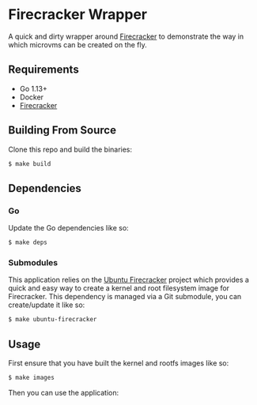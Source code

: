 # Firecracker Wrapper
A quick and dirty wrapper around [Firecracker][1] to demonstrate the way in which
microvms can be created on the fly.

## Requirements
* Go 1.13+
* Docker
* [Firecracker][2]

## Building From Source

Clone this repo and build the binaries:

```bash
$ make build
```

## Dependencies
### Go
Update the Go dependencies like so:

```bash
$ make deps
```

### Submodules
This application relies on the [Ubuntu Firecracker][3] project which provides a quick
and easy way to create a kernel and root filesystem image for Firecracker. This
dependency is managed via a Git submodule, you can create/update it like so:

```bash
$ make ubuntu-firecracker
```

## Usage

First ensure that you have built the kernel and rootfs images like so:

```bash
$ make images
```

Then you can use the application:
```bash

```

[1]: https://firecracker-microvm.github.io/
[2]: https://github.com/firecracker-microvm/firecracker#getting-started
[3]: https://github.com/bkleiner/ubuntu-firecracker
